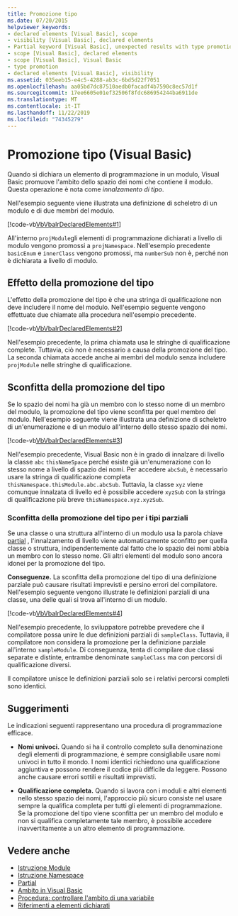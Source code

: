 ```yaml
---
title: Promozione tipo
ms.date: 07/20/2015
helpviewer_keywords:
- declared elements [Visual Basic], scope
- visibility [Visual Basic], declared elements
- Partial keyword [Visual Basic], unexpected results with type promotion
- scope [Visual Basic], declared elements
- scope [Visual Basic], Visual Basic
- type promotion
- declared elements [Visual Basic], visibility
ms.assetid: 035eeb15-e4c5-4288-ab3c-6bd5d22f7051
ms.openlocfilehash: aa05bd7dc87510aedb0facadf4b7590c8ec57d1f
ms.sourcegitcommit: 17ee6605e01ef32506f8fdc686954244ba6911de
ms.translationtype: MT
ms.contentlocale: it-IT
ms.lasthandoff: 11/22/2019
ms.locfileid: "74345279"
---
```

# <a name="type-promotion-visual-basic"></a>Promozione tipo (Visual Basic)
Quando si dichiara un elemento di programmazione in un modulo, Visual Basic promuove l'ambito dello spazio dei nomi che contiene il modulo. Questa operazione è nota come *innalzamento di tipo*.  
  
 Nell'esempio seguente viene illustrata una definizione di scheletro di un modulo e di due membri del modulo.  
  
 [!code-vb[VbVbalrDeclaredElements#1](~/samples/snippets/visualbasic/VS_Snippets_VBCSharp/VbVbalrDeclaredElements/VB/Class1.vb#1)]  
  
 All'interno `projModule`gli elementi di programmazione dichiarati a livello di modulo vengono promossi a `projNamespace`. Nell'esempio precedente `basicEnum` e `innerClass` vengono promossi, ma `numberSub` non è, perché non è dichiarata a livello di modulo.  
  
## <a name="effect-of-type-promotion"></a>Effetto della promozione del tipo  
 L'effetto della promozione del tipo è che una stringa di qualificazione non deve includere il nome del modulo. Nell'esempio seguente vengono effettuate due chiamate alla procedura nell'esempio precedente.  
  
 [!code-vb[VbVbalrDeclaredElements#2](~/samples/snippets/visualbasic/VS_Snippets_VBCSharp/VbVbalrDeclaredElements/VB/Class1.vb#2)]  
  
 Nell'esempio precedente, la prima chiamata usa le stringhe di qualificazione complete. Tuttavia, ciò non è necessario a causa della promozione del tipo. La seconda chiamata accede anche ai membri del modulo senza includere `projModule` nelle stringhe di qualificazione.  
  
## <a name="defeat-of-type-promotion"></a>Sconfitta della promozione del tipo  
 Se lo spazio dei nomi ha già un membro con lo stesso nome di un membro del modulo, la promozione del tipo viene sconfitta per quel membro del modulo. Nell'esempio seguente viene illustrata una definizione di scheletro di un'enumerazione e di un modulo all'interno dello stesso spazio dei nomi.  
  
 [!code-vb[VbVbalrDeclaredElements#3](~/samples/snippets/visualbasic/VS_Snippets_VBCSharp/VbVbalrDeclaredElements/VB/Class1.vb#3)]  
  
 Nell'esempio precedente, Visual Basic non è in grado di innalzare di livello la classe `abc` `thisNameSpace` perché esiste già un'enumerazione con lo stesso nome a livello di spazio dei nomi. Per accedere `abcSub`, è necessario usare la stringa di qualificazione completa `thisNamespace.thisModule.abc.abcSub`. Tuttavia, la classe `xyz` viene comunque innalzata di livello ed è possibile accedere `xyzSub` con la stringa di qualificazione più breve `thisNamespace.xyz.xyzSub`.  
  
### <a name="defeat-of-type-promotion-for-partial-types"></a>Sconfitta della promozione del tipo per i tipi parziali  
 Se una classe o una struttura all'interno di un modulo usa la parola chiave [partial](../../../../visual-basic/language-reference/modifiers/partial.md) , l'innalzamento di livello viene automaticamente sconfitto per quella classe o struttura, indipendentemente dal fatto che lo spazio dei nomi abbia un membro con lo stesso nome. Gli altri elementi del modulo sono ancora idonei per la promozione del tipo.  
  
 **Conseguenze.** La sconfitta della promozione del tipo di una definizione parziale può causare risultati imprevisti e persino errori del compilatore. Nell'esempio seguente vengono illustrate le definizioni parziali di una classe, una delle quali si trova all'interno di un modulo.  
  
 [!code-vb[VbVbalrDeclaredElements#4](~/samples/snippets/visualbasic/VS_Snippets_VBCSharp/VbVbalrDeclaredElements/VB/Class1.vb#4)]  
  
 Nell'esempio precedente, lo sviluppatore potrebbe prevedere che il compilatore possa unire le due definizioni parziali di `sampleClass`. Tuttavia, il compilatore non considera la promozione per la definizione parziale all'interno `sampleModule`. Di conseguenza, tenta di compilare due classi separate e distinte, entrambe denominate `sampleClass` ma con percorsi di qualificazione diversi.  
  
 Il compilatore unisce le definizioni parziali solo se i relativi percorsi completi sono identici.  
  
## <a name="recommendations"></a>Suggerimenti  
 Le indicazioni seguenti rappresentano una procedura di programmazione efficace.  
  
- **Nomi univoci.** Quando si ha il controllo completo sulla denominazione degli elementi di programmazione, è sempre consigliabile usare nomi univoci in tutto il mondo. I nomi identici richiedono una qualificazione aggiuntiva e possono rendere il codice più difficile da leggere. Possono anche causare errori sottili e risultati imprevisti.  
  
- **Qualificazione completa.** Quando si lavora con i moduli e altri elementi nello stesso spazio dei nomi, l'approccio più sicuro consiste nel usare sempre la qualifica completa per tutti gli elementi di programmazione. Se la promozione del tipo viene sconfitta per un membro del modulo e non si qualifica completamente tale membro, è possibile accedere inavvertitamente a un altro elemento di programmazione.  
  
## <a name="see-also"></a>Vedere anche

- [Istruzione Module](../../../../visual-basic/language-reference/statements/module-statement.md)
- [Istruzione Namespace](../../../../visual-basic/language-reference/statements/namespace-statement.md)
- [Partial](../../../../visual-basic/language-reference/modifiers/partial.md)
- [Ambito in Visual Basic](../../../../visual-basic/programming-guide/language-features/declared-elements/scope.md)
- [Procedura: controllare l'ambito di una variabile](../../../../visual-basic/programming-guide/language-features/declared-elements/how-to-control-the-scope-of-a-variable.md)
- [Riferimenti a elementi dichiarati](../../../../visual-basic/programming-guide/language-features/declared-elements/references-to-declared-elements.md)
